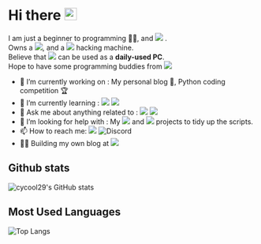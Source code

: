 # Hi there <a href="https://github.com/cycool29/cycool29"><img src="https://media.giphy.com/media/hvRJCLFzcasrR4ia7z/giphy.gif" width="25px"></a> 

I am just a beginner to programming 👨‍💻, and <img src="https://img.shields.io/badge/GitHub-grey?logo=github&logoColor=white"> .\
Owns a <img src="https://img.shields.io/badge/Raspberry%20Pi-A22846?logo=Raspberry%20Pi&logoColor=white">, and a ![](https://img.shields.io/badge/Kali_Linux-557C94?logo=kali-linux&logoColor=white) hacking machine.\
Believe that <img src="https://img.shields.io/badge/Raspberry%20Pi-A22846?logo=Raspberry%20Pi&logoColor=white"> can be used as a **daily-used PC**.\
Hope to have some programming buddies from <img src="https://img.shields.io/badge/GitHub-grey?logo=github&logoColor=white"> 


- 🔭  I’m currently working on : My personal blog 📝, Python coding competition 🏆
- 🌱  I’m currently learning : ![](https://img.shields.io/badge/Python-3776AB?logo=python&logoColor=white) ![](https://img.shields.io/badge/GNU%20Bash-4EAA25?logo=GNU%20Bash&logoColor=white)
- 💬  Ask me about anything related to : <img src="https://img.shields.io/badge/Raspberry%20Pi-A22846?logo=Raspberry%20Pi&logoColor=white"> <img src="https://img.shields.io/badge/GNU%20Bash-4EAA25?logo=GNU%20Bash&logoColor=white">
- 🤔 I’m looking for help with : My [<img src="https://img.shields.io/static/v1?label=Github&message=whatsapp-for-linux&color=success&logo=github">](https://github.com/cycool29/whatsapp-for-linux) and [<img src="https://img.shields.io/static/v1?label=Github&message=microsoft-teams-for-linux&color=success&logo=github">](https://github.com/cycool29/microsoft-teams-for-linux) projects to tidy up the scripts.
- 📫  How to reach me: [<img src="https://img.shields.io/static/v1?label=Gmail&message=cycool29@gmail.com&color=success&logo=gmail">](mailto:cycool29@gmail.com) ![Discord](https://img.shields.io/static/v1?label=Discord&message=cycool29%20%239961&color=success&logo=discord)
- 👨‍💻  Building my own blog at <img src="https://img.shields.io/static/v1?label=Github%20Pages&message=cycool29.github.io&color=success&logo=github">



## Github stats
![cycool29's GitHub stats](https://github-readme-stats.vercel.app/api?username=cycool29&show_icons=true&theme=dark&title_color=00ff00&text_color=00ff00&icon_color=00ff00&border_color=00ff00&bg_color=000000)

## Most Used Languages
![Top Langs](https://github-readme-stats.vercel.app/api/top-langs/?username=cycool29&exclude_repo=cycool29,cycool29.github.io&title_color=00ff00&text_color=00ff00&icon_color=00ff00&border_color=00ff00&bg_color=000000)



<!--
**cycool29/cycool29** is a ✨ _special_ ✨ repository because its `README.md` (this file) appears on your GitHub profile.

Here are some ideas to get you started:

- 🔭 I’m currently working on ...
- 🌱 I’m currently learning ...
- 👯 I’m looking to collaborate on ...
- 🤔 I’m looking for help with ...
- 💬 Ask me about ...
- 📫 How to reach me: ...
- 😄 Pronouns: ...
- ⚡ Fun fact: ...
-->
